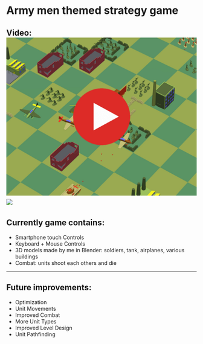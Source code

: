 # Army men themed strategy game
Video:
[![Video:](video_preview.jpg)](https://www.youtube.com/watch?v=3ruI_Uy5nRA)
![](im2.jfif) 
---
## Currently game contains:
* Smartphone touch Controls
* Keyboard + Mouse Controls
* 3D models made by me in Blender: soldiers, tank, airplanes, various buildings
* Combat: units shoot each others and die
---
## Future improvements:
* Optimization
* Unit Movements
* Improved Combat
* More Unit Types
* Improved Level Design
* Unit Pathfinding
